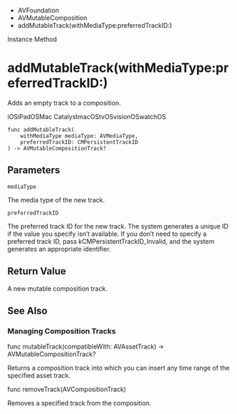 

- AVFoundation
- AVMutableComposition
-  addMutableTrack(withMediaType:preferredTrackID:) 

Instance Method

# addMutableTrack(withMediaType:preferredTrackID:)

Adds an empty track to a composition.

iOSiPadOSMac CatalystmacOStvOSvisionOSwatchOS

``` source
func addMutableTrack(
    withMediaType mediaType: AVMediaType,
    preferredTrackID: CMPersistentTrackID
) -> AVMutableCompositionTrack?
```

## Parameters 

`mediaType`  

The media type of the new track.

`preferredTrackID`  

The preferred track ID for the new track. The system generates a unique ID if the value you specify isn’t available. If you don’t need to specify a preferred track ID, pass kCMPersistentTrackID_Invalid, and the system generates an appropriate identifier.

## Return Value

A new mutable composition track.

## See Also

### Managing Composition Tracks

func mutableTrack(compatibleWith: AVAssetTrack) -> AVMutableCompositionTrack?

Returns a composition track into which you can insert any time range of the specified asset track.

func removeTrack(AVCompositionTrack)

Removes a specified track from the composition.

